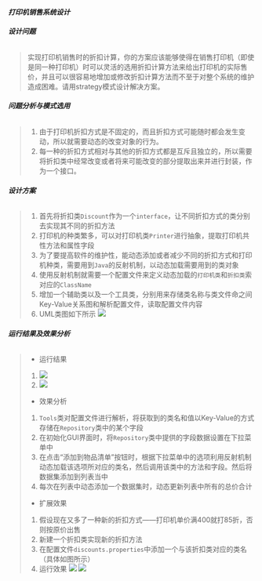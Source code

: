 #### ***打印机销售系统设计***

###### **设计问题**
> 实现打印机销售时的折扣计算，你的方案应该能够使得在销售打印机（即使是同一种打印机）时可以灵活的选用折扣计算方法来给出打印机的实际售价，并且可以很容易地增加或修改折扣计算方法而不至于对整个系统的维护造成困难。请用strategy模式设计解决方案。

###### **问题分析与模式选用**
> 1. 由于打印机折扣方式是不固定的，而且折扣方式可能随时都会发生变动，所以就需要动态的改变对象的行为。
> 2. 每一种的折扣方式相对与其他的折扣方式都是互斥且独立的，所以需要将折扣类中经常改变或者将来可能改变的部分提取出来并进行封装，作为一个接口。

###### **设计方案**
> 1. 首先将折扣类`Discount`作为一个`interface`，让不同折扣方式的类分别去实现其不同的折扣方法
> 2. 打印机的种类繁多，可以对打印机类`Printer`进行抽象，提取打印机共性方法和属性字段
> 3. 为了要提高软件的维护性，能动态添加或者减少不同的折扣方式和打印机种类，需要用到`Java`的反射机制，以动态加载需要用到的类对象
> 4. 使用反射机制就需要一个配置文件来定义动态加载的`打印机类`和`折扣类`索对应的`ClassName`
> 5. 增加一个辅助类以及一个工具类，分别用来存储类名称与类文件命之间Key-Value关系图和解析配置文件，读取配置文件内容
> 6. UML类图如下所示
> ![](http://homework.0x1010.com/screenshot/designpatterns/01-01.png)

###### **运行结果及效果分析**
> - 运行结果
> 1. ![](http://homework.0x1010.com/screenshot/designpatterns/01-02.png)
> 2. ![](http://homework.0x1010.com/screenshot/designpatterns/01-03.png)
> - 效果分析
> 1. `Tools`类对配置文件进行解析，将获取到的类名和值以Key-Value的方式存储在`Repository`类中的某个字段
> 2. 在初始化GUI界面时，将`Repository`类中提供的字段数据设置在下拉菜单中
> 3. 在点击“添加到物品清单”按钮时，根据下拉菜单中的选项利用反射机制动态加载该选项所对应的类名，然后调用该类中的方法和字段。然后将数据集添加到列表当中
> 4. 每次在列表中动态添加一个数据集时，动态更新列表中所有的总价合计
> - 扩展效果
> 1. 假设现在又多了一种新的折扣方式——打印机单价满400就打85折，否则按原价出售
> 2. 新建一个折扣类实现新的折扣方法
> 3. 在配置文件`discounts.properties`中添加一个与该折扣类对应的类名（具体如图所示）
> 4. 运行效果
> ![](http://homework.0x1010.com/screenshot/designpatterns/01-04.png)
> ![](http://homework.0x1010.com/screenshot/designpatterns/01-05.png)